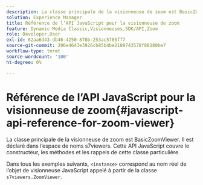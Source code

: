 ```yaml
---
description: La classe principale de la visionneuse de zoom est BasicZoomViewer. Il est déclaré dans l’espace de noms s7viewers. Cette API JavaScript couvre le constructeur, les méthodes et les rappels de cette classe particulière.
solution: Experience Manager
title: Référence de l’API JavaScript pour la visionneuse de zoom
feature: Dynamic Media Classic,Visionneuses,SDK/API,Zoom
role: Developer,User
exl-id: 62aa6d43-db46-4250-878b-253ac5785ff7
source-git-commit: 206e4643e3926cb85b4be2189743578f88180be7
workflow-type: tm+mt
source-wordcount: '100'
ht-degree: 0%

---
```


# Référence de l’API JavaScript pour la visionneuse de zoom{#javascript-api-reference-for-zoom-viewer}

La classe principale de la visionneuse de zoom est BasicZoomViewer. Il est déclaré dans l’espace de noms s7viewers. Cette API JavaScript couvre le constructeur, les méthodes et les rappels de cette classe particulière.

Dans tous les exemples suivants, `<instance>` correspond au nom réel de l’objet de visionneuse JavaScript appelé à partir de la classe `s7viewers.ZoomViewer`.
